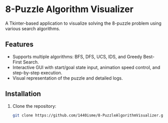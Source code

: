 # 8-Puzzle Algorithm Visualizer

A Tkinter-based application to visualize solving the 8-puzzle problem using various search algorithms.

## Features

- Supports multiple algorithms: BFS, DFS, UCS, IDS, and Greedy Best-First Search.
- Interactive GUI with start/goal state input, animation speed control, and step-by-step execution.
- Visual representation of the puzzle and detailed logs.

## Installation

1. Clone the repository:
   ```bash
   git clone https://github.com/1440isme/8-PuzzleAlgorithmVisualizer.git
   ```
